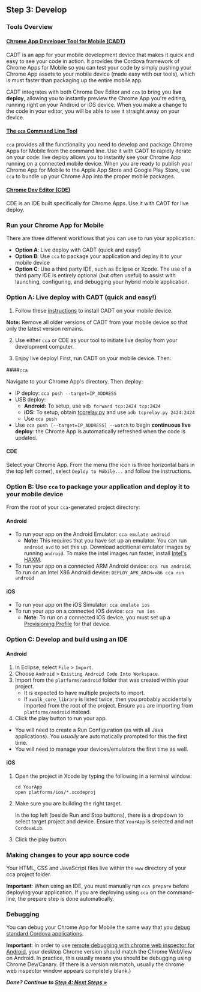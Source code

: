 ## Step 3: Develop

### Tools Overview

#### [Chrome App Developer Tool for Mobile (CADT)](https://github.com/MobileChromeApps/chrome-app-developer-tool/)

CADT is an app for your mobile development device that makes it quick and easy to see your code in action. It provides the Cordova framework of Chrome Apps for Mobile so you can test your code by simply pushing your Chrome App assets to your mobile device (made easy with our tools), which is must faster than packaging up the entire mobile app.

CADT integrates with both Chrome Dev Editor and `cca` to bring you __live deploy__, allowing you to instantly preview the Chrome App you're editing, running right on your Android or iOS device. When you make a change to the code in your editor, you will be able to see it straight away on your device.

#### [The `cca` Command Line Tool](https://github.com/MobileChromeApps/mobile-chrome-apps)

`cca` provides all the functionality you need to develop and package Chrome Apps for Mobile from the command line. Use it with CADT to rapidly iterate on your code: live deploy allows you to instantly see your Chrome App running on a connected mobile device. When you are ready to publish your Chrome App for Mobile to the Apple App Store and Google Play Store, use `cca` to bundle up your Chrome App into the proper mobile packages.

#### [Chrome Dev Editor (CDE)](https://github.com/dart-lang/chromedeveditor)

CDE is an IDE built specifically for Chrome Apps. Use it with CADT for live deploy.

### Run your Chrome App for Mobile

There are three different workflows that you can use to run your application:

* **Option A**: Live deploy with CADT (quick and easy!)
* **Option B**: Use `cca` to package your application and deploy it to your mobile device
* **Option C**: Use a third party IDE, such as Eclipse or Xcode. The use of a third party IDE is entirely optional (but often useful) to assist with launching, configuring, and debugging your hybrid mobile application.

### Option A: Live deploy with CADT (quick and easy!)

1. Follow these [instructions](https://github.com/MobileChromeApps/chrome-app-developer-tool/#installation) to install CADT on your mobile device.

  **Note:** Remove all older versions of CADT from your mobile device so that only the latest version remains.

2. Use either `cca` or CDE as your tool to initiate live deploy from your development computer.

3. Enjoy live deploy! First, run CADT on your mobile device. Then:

####`cca`

Navigate to your Chrome App's directory. Then deploy:

* IP deploy: `cca push --target=IP_ADDRESS`	
* USB deploy:
	* **Android:** To setup, use `adb forward tcp:2424 tcp:2424`
	* **iOS:** To setup, obtain [tcprelay.py](https://github.com/chid/tcprelay) and use `adb tcprelay.py 2424:2424`
	* Use `cca push`
* Use `cca push [--target=IP_ADDRESS] --watch` to begin **continuous live deploy**: the Chrome App is automatically refreshed when the code is updated.

#### CDE

Select your Chrome App. From the menu (the icon is three horizontal bars in the top left corner), select `Deploy to Mobile...` and follow the instructions.

### Option B: Use `cca` to package your application and deploy it to your mobile device

From the root of your `cca`-generated project directory:

#### Android

* To run your app on the Android Emulator: `cca emulate android`
  * **Note:** This requires that you have set up an emulator. You can run `android avd` to set this up. Download additional emulator images by running `android`. To make the intel images run faster, install [Intel's HAXM](http://software.intel.com/en-us/articles/intel-hardware-accelerated-execution-manager/).
* To run your app on a connected ARM Android device: `cca run android`. To run on an Intel X86 Android device: `DEPLOY_APK_ARCH=x86 cca run android`

#### iOS

* To run your app on the iOS Simulator: `cca emulate ios`
* To run your app on a connected iOS device: `cca run ios`
  * **Note**: To run on a connected iOS device, you must set up a [Provisioning Profile](http://stackoverflow.com/questions/3362652/what-is-a-provisioning-profile-used-for-when-developing-iphone-applications) for that device.

### Option C: Develop and build using an IDE

#### Android

1. In Eclipse, select `File` > `Import`.
2. Choose `Android` > `Existing Android Code Into Workspace`.
3. Import from the `platforms/android` folder that was created within your project.
    * It is expected to have multiple projects to import.
    * If `xwalk_core_library` is listed twice, then you probably accidentally imported from the root of the project. Ensure you are importing from `platforms/android` instead.
4. Click the play button to run your app.
  * You will need to create a Run Configuration (as with all Java applications). You _usually_ are automatically prompted for this the first time.
  * You will need to manage your devices/emulators the first time as well.

#### iOS

1.  Open the project in Xcode by typing the following in a terminal window:

        cd YourApp
        open platforms/ios/*.xcodeproj


2.  Make sure you are building the right target.

    In the top left (beside Run and Stop buttons), there is a dropdown to select target project and device. Ensure that `YourApp` is selected and not `CordovaLib`.

3.  Click the play button.

### Making changes to your app source code

Your HTML, CSS and JavaScript files live within the `www` directory of your cca project folder.

**Important**: When using an IDE, you must manually run `cca prepare` before deploying your application. If you are deploying using `cca` on the command-line, the prepare step is done automatically.

### Debugging

You can debug your Chrome App for Mobile the same way that you [debug standard Cordova applications](https://github.com/phonegap/phonegap/wiki/Debugging-in-PhoneGap).

**Important**: In order to use [remote debugging with chrome web inspector for Android](https://developer.chrome.com/devtools/docs/remote-debugging), your desktop Chrome version should match the Chrome WebView on Android. In practice, this usually means you should be debugging using Chrome Dev/Canary. (If there is a version mismatch, usually the chrome web inspector window appears completely blank.)

_**Done? Continue to [Step 4: Next Steps &raquo;](NextSteps.md)**_
